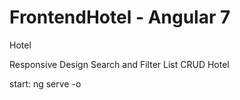 # FrontendHotel - Angular 7

Hotel

Responsive Design
Search and Filter
List
CRUD Hotel

start:  ng serve -o
